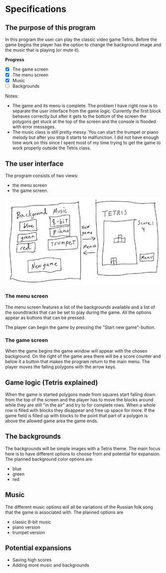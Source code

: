 # Specifications

## The purpose of this program
In this program the user can play the classic video game Tetris. Before the game begins the player has the option to change the background image and the music that is playing (or mute it).

**Progress**
* [x] The game screen
* [x] The menu screen
* [x] Music
* [ ] Backgrounds

Notes:

* The game and its menu is complete. The problem I have right now is to separate the user interface from the game logic. Currently the first block behaves correctly but after it gets to the bottom of the screen the polygons get stuck at the top of the screen and the console is flooded with error messages.
* The music class is still pretty messy. You can start the trumpet or piano melody but after you stop it starts to malfunction. I did not have enough time work on this since I spent most of my time trying to get the game to work properly outside the Tetris class.

## The user interface
The program consists of two views:
* the menu screen
* the game screen.

![model](https://github.com/H4m5t3r/ot-harjoitustyo/blob/master/dokumentaatio/kuvat/interface.png)

### The menu screen
The menu screen features a list of the backgrounds available and a list of the soundtracks that can be set to play during the game. All the options appear as buttons that can be pressed.

The player can begin the game by pressing the "Start new game"-button.

### The game screen
When the game begins the game window will appear with the chosen background. On the right of the game area there will be a score counter and below it a button that makes the program return to the main menu. The player moves the falling polygons with the arrow keys.

## Game logic (Tetris explained)
When the game is started polygons made from squares start falling down from the top of the screen and the player has to move the blocks around while they are still "in the air" and try to for complete rows. When a whole row is filled with blocks they disappear and free up space for more. If the game field is filled up with blocks to the point that part of a polygon is above the allowed game area the game ends.

## The backgrounds
The backgrounds will be simple images with a Tetris theme. The main focus here is to have different options to choose from and potential for expansion. The planned background color options are
* blue
* green
* red

## Music
The different music options will all be variations of the Russian folk song that the game is associated with. The planned options are
* classic 8-bit music
* piano version
* trumpet version

## Potential expansions
* Saving high scores
* Adding more music and backgrounds